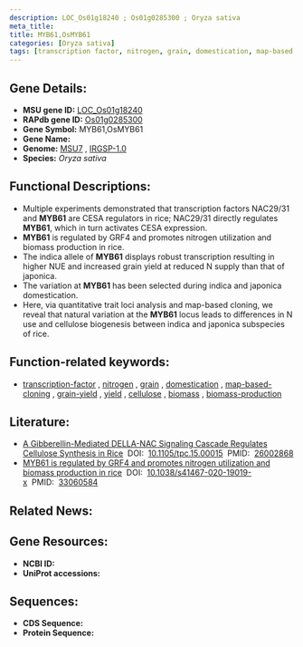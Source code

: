```yaml
---
description: LOC_Os01g18240 ; Os01g0285300 ; Oryza sativa
meta_title:
title: MYB61,OsMYB61
categories: [Oryza sativa]
tags: [transcription factor, nitrogen, grain, domestication, map-based cloning, grain yield, yield, cellulose, biomass, biomass production]
---
```


## Gene Details:
- **MSU gene ID:** [LOC_Os01g18240](http://rice.uga.edu/cgi-bin/ORF_infopage.cgi?orf=LOC_Os01g18240)  
- **RAPdb gene ID:** [Os01g0285300](https://rapdb.dna.affrc.go.jp/locus/?name=Os01g0285300)  
- **Gene Symbol:** MYB61,OsMYB61
- **Gene Name:**
- **Genome:**  [MSU7](http://rice.uga.edu/)&nbsp;,&nbsp;[IRGSP-1.0](https://rapdb.dna.affrc.go.jp/download/irgsp1.html)
- **Species:** *Oryza sativa*

## Functional Descriptions:
   - Multiple experiments demonstrated that transcription factors NAC29/31 and **MYB61** are CESA regulators in rice; NAC29/31 directly regulates **MYB61**, which in turn activates CESA expression.
   - **MYB61** is regulated by GRF4 and promotes nitrogen utilization and biomass production in rice.
   - The indica allele of **MYB61** displays robust transcription resulting in higher NUE and increased grain yield at reduced N supply than that of japonica.
   - The variation at **MYB61** has been selected during indica and japonica domestication.
   - Here, via quantitative trait loci analysis and map-based cloning, we reveal that natural variation at the **MYB61** locus leads to differences in N use and cellulose biogenesis between indica and japonica subspecies of rice.

## Function-related keywords:
   - [transcription-factor](/tags/transcription-factor/)&nbsp;,&nbsp;[nitrogen](/tags/nitrogen/)&nbsp;,&nbsp;[grain](/tags/grain/)&nbsp;,&nbsp;[domestication](/tags/domestication/)&nbsp;,&nbsp;[map-based-cloning](/tags/map-based-cloning/)&nbsp;,&nbsp;[grain-yield](/tags/grain-yield/)&nbsp;,&nbsp;[yield](/tags/yield/)&nbsp;,&nbsp;[cellulose](/tags/cellulose/)&nbsp;,&nbsp;[biomass](/tags/biomass/)&nbsp;,&nbsp;[biomass-production](/tags/biomass-production/)

## Literature:
   - [A Gibberellin-Mediated DELLA-NAC Signaling Cascade Regulates Cellulose Synthesis in Rice](https://www.doi.org/10.1105/tpc.15.00015)&nbsp;&nbsp;DOI:&nbsp;&nbsp;[10.1105/tpc.15.00015](https://www.doi.org/10.1105/tpc.15.00015)&nbsp;&nbsp;PMID:&nbsp;&nbsp;[26002868](https://pubmed.ncbi.nlm.nih.gov/26002868/)
   - [MYB61 is regulated by GRF4 and promotes nitrogen utilization and biomass production in rice](https://www.doi.org/10.1038/s41467-020-19019-x)&nbsp;&nbsp;DOI:&nbsp;&nbsp;[10.1038/s41467-020-19019-x](https://www.doi.org/10.1038/s41467-020-19019-x)&nbsp;&nbsp;PMID:&nbsp;&nbsp;[33060584](https://pubmed.ncbi.nlm.nih.gov/33060584/)

## Related News:

## Gene Resources:
- **NCBI ID:**  []()
- **UniProt accessions:** [](https://www.uniprot.org/uniprotkb//entry)

## Sequences:
- **CDS Sequence:**
- **Protein Sequence:**
